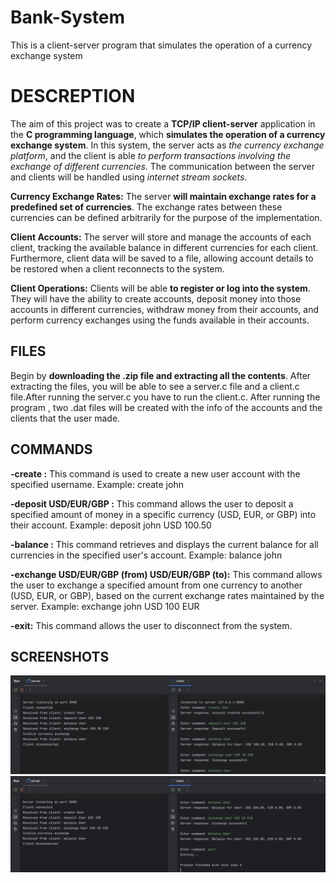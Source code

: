 # Bank-System
This is a client-server program that simulates the operation of a currency exchange system

# DESCREPTION

The aim of this project was to create a **TCP/IP client-server** application in the **C programming language**, which **simulates the operation of a currency exchange system**. In this system, the server acts as _the currency exchange platform_, and the client is able _to perform transactions involving the exchange of different currencies_. The communication between the server and clients will be handled using _internet stream sockets_.

**Currency Exchange Rates:** The server **will maintain exchange rates for a predefined set of currencies**. The exchange rates between these currencies can be defined arbitrarily for the purpose of the implementation.

**Client Accounts:** The server will store and manage the accounts of each client, tracking the available balance in different currencies for each client. Furthermore, client data will be saved to a file, allowing account details to be restored when a client reconnects to the system.

**Client Operations:** Clients will be able **to register or log into the system**. They will have the ability to create accounts, deposit money into those accounts in different currencies, withdraw money from their accounts, and perform currency exchanges using the funds available in their accounts.

## FILES

Begin by **downloading the .zip file and extracting all the contents**. After extracting the files, you will be able to see a server.c file and a client.c file.After running the server.c you have to run the client.c. After running the program , two .dat files will be created with the info of the accounts and the clients that the user made.

## COMMANDS

**-create <username>:**
  This command is used to create a new user account with the specified username.
    Example: create john
    
**-deposit <username> USD/EUR/GBP <amount>:**
  This command allows the user to deposit a specified amount of money in a specific currency (USD, EUR, or GBP) into their account.
    Example: deposit john USD 100.50
    
**-balance <username>:**
  This command retrieves and displays the current balance for all currencies in the specified user's account.
    Example: balance john
    
**-exchange <username> USD/EUR/GBP (from) <amount> USD/EUR/GBP (to):**
  This command allows the user to exchange a specified amount from one currency to another (USD, EUR, or GBP), based on the current    exchange rates maintained by the server.
   Example: exchange john USD 100 EUR
   
**-exit:**
  This command allows the user to disconnect from the system.

## SCREENSHOTS 
![Screenshot of the commands](screenshots/sc_1.png)
![Screenshot of the commands](screenshots/sc_2.png)
